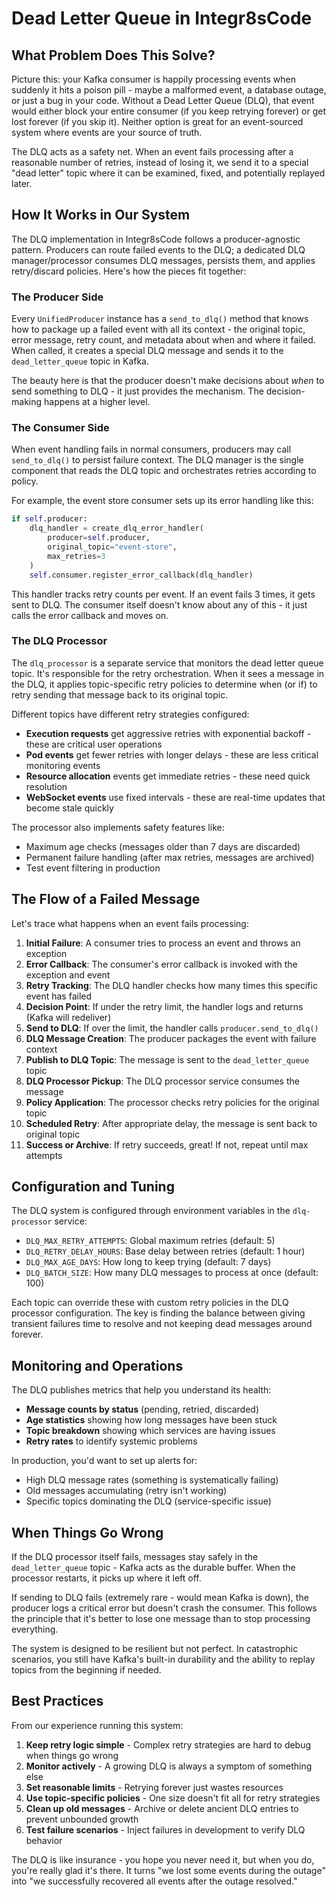 # Dead Letter Queue in Integr8sCode

## What Problem Does This Solve?

Picture this: your Kafka consumer is happily processing events when suddenly it hits a poison pill - maybe a malformed event, a database outage, or just a bug in your code. Without a Dead Letter Queue (DLQ), that event would either block your entire consumer (if you keep retrying forever) or get lost forever (if you skip it). Neither option is great for an event-sourced system where events are your source of truth.

The DLQ acts as a safety net. When an event fails processing after a reasonable number of retries, instead of losing it, we send it to a special "dead letter" topic where it can be examined, fixed, and potentially replayed later.

## How It Works in Our System

The DLQ implementation in Integr8sCode follows a producer-agnostic pattern. Producers can route failed events to the DLQ; a dedicated DLQ manager/processor consumes DLQ messages, persists them, and applies retry/discard policies. Here's how the pieces fit together:

### The Producer Side

Every `UnifiedProducer` instance has a `send_to_dlq()` method that knows how to package up a failed event with all its context - the original topic, error message, retry count, and metadata about when and where it failed. When called, it creates a special DLQ message and sends it to the `dead_letter_queue` topic in Kafka.

The beauty here is that the producer doesn't make decisions about *when* to send something to DLQ - it just provides the mechanism. The decision-making happens at a higher level.

### The Consumer Side  

When event handling fails in normal consumers, producers may call `send_to_dlq()` to persist failure context. The DLQ manager is the single component that reads the DLQ topic and orchestrates retries according to policy.

For example, the event store consumer sets up its error handling like this:

```python
if self.producer:
    dlq_handler = create_dlq_error_handler(
        producer=self.producer,
        original_topic="event-store", 
        max_retries=3
    )
    self.consumer.register_error_callback(dlq_handler)
```

This handler tracks retry counts per event. If an event fails 3 times, it gets sent to DLQ. The consumer itself doesn't know about any of this - it just calls the error callback and moves on.

### The DLQ Processor

The `dlq_processor` is a separate service that monitors the dead letter queue topic. It's responsible for the retry orchestration. When it sees a message in the DLQ, it applies topic-specific retry policies to determine when (or if) to retry sending that message back to its original topic.

Different topics have different retry strategies configured:

- **Execution requests** get aggressive retries with exponential backoff - these are critical user operations
- **Pod events** get fewer retries with longer delays - these are less critical monitoring events  
- **Resource allocation** events get immediate retries - these need quick resolution
- **WebSocket events** use fixed intervals - these are real-time updates that become stale quickly

The processor also implements safety features like:
- Maximum age checks (messages older than 7 days are discarded)
- Permanent failure handling (after max retries, messages are archived)
- Test event filtering in production

## The Flow of a Failed Message

Let's trace what happens when an event fails processing:

1. **Initial Failure**: A consumer tries to process an event and throws an exception
2. **Error Callback**: The consumer's error callback is invoked with the exception and event
3. **Retry Tracking**: The DLQ handler checks how many times this specific event has failed
4. **Decision Point**: If under the retry limit, the handler logs and returns (Kafka will redeliver)
5. **Send to DLQ**: If over the limit, the handler calls `producer.send_to_dlq()`
6. **DLQ Message Creation**: The producer packages the event with failure context
7. **Publish to DLQ Topic**: The message is sent to the `dead_letter_queue` topic
8. **DLQ Processor Pickup**: The DLQ processor service consumes the message
9. **Policy Application**: The processor checks retry policies for the original topic
10. **Scheduled Retry**: After appropriate delay, the message is sent back to original topic
11. **Success or Archive**: If retry succeeds, great! If not, repeat until max attempts

## Configuration and Tuning

The DLQ system is configured through environment variables in the `dlq-processor` service:

- `DLQ_MAX_RETRY_ATTEMPTS`: Global maximum retries (default: 5)
- `DLQ_RETRY_DELAY_HOURS`: Base delay between retries (default: 1 hour)
- `DLQ_MAX_AGE_DAYS`: How long to keep trying (default: 7 days)
- `DLQ_BATCH_SIZE`: How many DLQ messages to process at once (default: 100)

Each topic can override these with custom retry policies in the DLQ processor configuration. The key is finding the balance between giving transient failures time to resolve and not keeping dead messages around forever.

## Monitoring and Operations

The DLQ publishes metrics that help you understand its health:

- **Message counts by status** (pending, retried, discarded)
- **Age statistics** showing how long messages have been stuck
- **Topic breakdown** showing which services are having issues
- **Retry rates** to identify systemic problems

In production, you'd want to set up alerts for:
- High DLQ message rates (something is systematically failing)
- Old messages accumulating (retry isn't working)
- Specific topics dominating the DLQ (service-specific issue)

## When Things Go Wrong

If the DLQ processor itself fails, messages stay safely in the `dead_letter_queue` topic - Kafka acts as the durable buffer. When the processor restarts, it picks up where it left off.

If sending to DLQ fails (extremely rare - would mean Kafka is down), the producer logs a critical error but doesn't crash the consumer. This follows the principle that it's better to lose one message than to stop processing everything.

The system is designed to be resilient but not perfect. In catastrophic scenarios, you still have Kafka's built-in durability and the ability to replay topics from the beginning if needed.

## Best Practices

From our experience running this system:

1. **Keep retry logic simple** - Complex retry strategies are hard to debug when things go wrong
2. **Monitor actively** - A growing DLQ is always a symptom of something else
3. **Set reasonable limits** - Retrying forever just wastes resources
4. **Use topic-specific policies** - One size doesn't fit all for retry strategies
5. **Clean up old messages** - Archive or delete ancient DLQ entries to prevent unbounded growth
6. **Test failure scenarios** - Inject failures in development to verify DLQ behavior

The DLQ is like insurance - you hope you never need it, but when you do, you're really glad it's there. It turns "we lost some events during the outage" into "we successfully recovered all events after the outage resolved."
